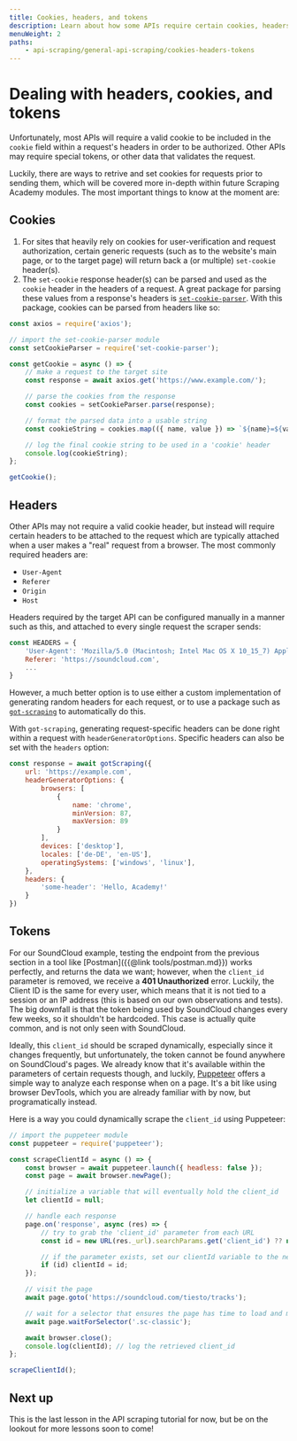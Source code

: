 ```yaml
---
title: Cookies, headers, and tokens
description: Learn about how some APIs require certain cookies, headers, and/or tokens to be present in a request in order for data to be received.
menuWeight: 2
paths:
    - api-scraping/general-api-scraping/cookies-headers-tokens
---
```


# [](#challenges) Dealing with headers, cookies, and tokens

Unfortunately, most APIs will require a valid cookie to be included in the `cookie` field within a request's headers in order to be authorized. Other APIs may require special tokens, or other data that validates the request.

Luckily, there are ways to retrive and set cookies for requests prior to sending them, which will be covered more in-depth within future Scraping Academy modules. The most important things to know at the moment are:

## [](#cookies) Cookies

1. For sites that heavily rely on cookies for user-verification and request authorization, certain generic requests (such as to the website's main page, or to the target page) will return back a (or multiple) `set-cookie` header(s).
2. The `set-cookie` response header(s) can be parsed and used as the `cookie` header in the headers of a request. A great package for parsing these values from a response's headers is [`set-cookie-parser`](https://www.npmjs.com/package/set-cookie-parser). With this package, cookies can be parsed from headers like so:

```JavaScript
const axios = require('axios');

// import the set-cookie-parser module
const setCookieParser = require('set-cookie-parser');

const getCookie = async () => {
    // make a request to the target site
    const response = await axios.get('https://www.example.com/');

    // parse the cookies from the response
    const cookies = setCookieParser.parse(response);

    // format the parsed data into a usable string
    const cookieString = cookies.map(({ name, value }) => `${name}=${value};`).join(' ');

    // log the final cookie string to be used in a 'cookie' header
    console.log(cookieString);
};

getCookie();
```

## [](#headers) Headers

Other APIs may not require a valid cookie header, but instead will require certain headers to be attached to the request which are typically attached when a user makes a "real" request from a browser. The most commonly required headers are:

- `User-Agent`
- `Referer`
- `Origin`
- `Host`

Headers required by the target API can be configured manually in a manner such as this, and attached to every single request the scraper sends:

```JavaScript
const HEADERS = {
    'User-Agent': 'Mozilla/5.0 (Macintosh; Intel Mac OS X 10_15_7) AppleWebKit/537.36 (KHTML, like Gecko) Chrome/96.0.4664.110 YaBrowser/22.1.0.2500 Yowser/2.5 Safari/537.36',
    Referer: 'https://soundcloud.com',
    ...
}
```

However, a much better option is to use either a custom implementation of generating random headers for each request, or to use a package such as [`got-scraping`](https://www.npmjs.com/package/got-scraping) to automatically do this.

With `got-scraping`, generating request-specific headers can be done right within a request with `headerGeneratorOptions`. Specific headers can also be set with the `headers` option:

```JavaScript
const response = await gotScraping({
    url: 'https://example.com',
    headerGeneratorOptions: {
        browsers: [
            {
                name: 'chrome',
                minVersion: 87,
                maxVersion: 89
            }
        ],
        devices: ['desktop'],
        locales: ['de-DE', 'en-US'],
        operatingSystems: ['windows', 'linux'],
    },
    headers: {
        'some-header': 'Hello, Academy!'
    }
})
```

## [](#tokens) Tokens

For our SoundCloud example, testing the endpoint from the previous section in a tool like [Postman]({{@link tools/postman.md}}) works perfectly, and returns the data we want; however, when the `client_id` parameter is removed, we receive a **401 Unauthorized** error. Luckily, the Client ID is the same for every user, which means that it is not tied to a session or an IP address (this is based on our own observations and tests). The big downfall is that the token being used by SoundCloud changes every few weeks, so it shouldn't be hardcoded. This case is actually quite common, and is not only seen with SoundCloud.

Ideally, this `client_id` should be scraped dynamically, especially since it changes frequently, but unfortunately, the token cannot be found anywhere on SoundCloud's pages. We already know that it's available within the parameters of certain requests though, and luckily, [Puppeteer](https://github.com/puppeteer/puppeteer) offers a simple way to analyze each response when on a page. It's a bit like using browser DevTools, which you are already familiar with by now, but programatically instead.

Here is a way you could dynamically scrape the `client_id` using Puppeteer:

```JavaScript
// import the puppeteer module
const puppeteer = require('puppeteer');

const scrapeClientId = async () => {
    const browser = await puppeteer.launch({ headless: false });
    const page = await browser.newPage();

    // initialize a variable that will eventually hold the client_id
    let clientId = null;

    // handle each response
    page.on('response', async (res) => {
        // try to grab the 'client_id' parameter from each URL
        const id = new URL(res._url).searchParams.get('client_id') ?? null;

        // if the parameter exists, set our clientId variable to the newly parsed value
        if (id) clientId = id;
    });

    // visit the page
    await page.goto('https://soundcloud.com/tiesto/tracks');

    // wait for a selector that ensures the page has time to load and make requests to its API
    await page.waitForSelector('.sc-classic');

    await browser.close();
    console.log(clientId); // log the retrieved client_id
};

scrapeClientId();
```

## [](#next) Next up

This is the last lesson in the API scraping tutorial for now, but be on the lookout for more lessons soon to come!
